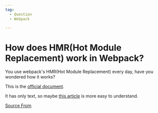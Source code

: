 ```yaml
---
tag:
  - Question
  - Webpack

---
```

  
# How does HMR(Hot Module Replacement) work in Webpack?

You use webpack's HMR(Hot Module Replacement) every day, have you wondered how it works?

This is the [official document](https://webpack.js.org/concepts/hot-module-replacement/).

It has only text, so maybe [this article](https://medium.com/@rajaraodv/webpack-hot-module-replacement-hmr-e756a726a07) is more easy to understand.


[Source From](https://bigfrontend.dev/question/How-does-HMR-Hot-Module-Replacement-work-in-Webpack)

  